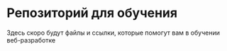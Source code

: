 # Репозиторий для обучения
Здесь скоро будут файлы и ссылки, которые помогут вам в обучении веб-разработке
